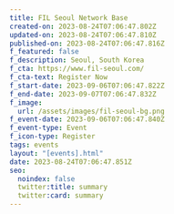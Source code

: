 ```yaml
---
title: FIL Seoul Network Base
created-on: 2023-08-24T07:06:47.802Z
updated-on: 2023-08-24T07:06:47.810Z
published-on: 2023-08-24T07:06:47.816Z
f_featured: false
f_description: Seoul, South Korea
f_cta: https://www.fil-seoul.com/
f_cta-text: Register Now
f_start-date: 2023-09-06T07:06:47.822Z
f_end-date: 2023-09-07T07:06:47.832Z
f_image:
  url: /assets/images/fil-seoul-bg.png
f_event-date: 2023-09-06T07:06:47.840Z
f_event-type: Event
f_icon-type: Register
tags: events
layout: "[events].html"
date: 2023-08-24T07:06:47.851Z
seo:
  noindex: false
  twitter:title: summary
  twitter:card: summary
---
```

